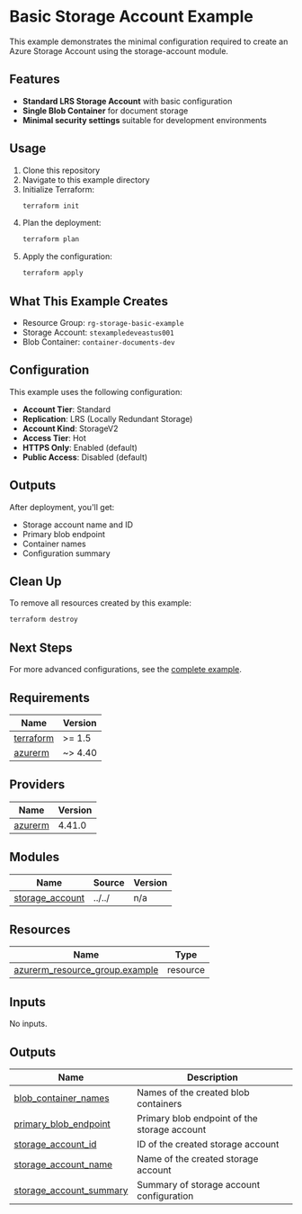 # Basic Storage Account Example

This example demonstrates the minimal configuration required to create an Azure Storage Account using the storage-account module.

## Features

- **Standard LRS Storage Account** with basic configuration
- **Single Blob Container** for document storage
- **Minimal security settings** suitable for development environments

## Usage

1. Clone this repository
2. Navigate to this example directory
3. Initialize Terraform:
   ```bash
   terraform init
   ```
4. Plan the deployment:
   ```bash
   terraform plan
   ```
5. Apply the configuration:
   ```bash
   terraform apply
   ```

## What This Example Creates

- Resource Group: `rg-storage-basic-example`
- Storage Account: `stexampledeveastus001`
- Blob Container: `container-documents-dev`

## Configuration

This example uses the following configuration:

- **Account Tier**: Standard
- **Replication**: LRS (Locally Redundant Storage)
- **Account Kind**: StorageV2
- **Access Tier**: Hot
- **HTTPS Only**: Enabled (default)
- **Public Access**: Disabled (default)

## Outputs

After deployment, you'll get:

- Storage account name and ID
- Primary blob endpoint
- Container names
- Configuration summary

## Clean Up

To remove all resources created by this example:

```bash
terraform destroy
```

## Next Steps

For more advanced configurations, see the [complete example](../complete/).

<!-- BEGIN_TF_DOCS -->
## Requirements

| Name | Version |
|------|---------|
| <a name="requirement_terraform"></a> [terraform](#requirement\_terraform) | >= 1.5 |
| <a name="requirement_azurerm"></a> [azurerm](#requirement\_azurerm) | ~> 4.40 |

## Providers

| Name | Version |
|------|---------|
| <a name="provider_azurerm"></a> [azurerm](#provider\_azurerm) | 4.41.0 |

## Modules

| Name | Source | Version |
|------|--------|---------|
| <a name="module_storage_account"></a> [storage\_account](#module\_storage\_account) | ../../ | n/a |

## Resources

| Name | Type |
|------|------|
| [azurerm_resource_group.example](https://registry.terraform.io/providers/hashicorp/azurerm/latest/docs/resources/resource_group) | resource |

## Inputs

No inputs.

## Outputs

| Name | Description |
|------|-------------|
| <a name="output_blob_container_names"></a> [blob\_container\_names](#output\_blob\_container\_names) | Names of the created blob containers |
| <a name="output_primary_blob_endpoint"></a> [primary\_blob\_endpoint](#output\_primary\_blob\_endpoint) | Primary blob endpoint of the storage account |
| <a name="output_storage_account_id"></a> [storage\_account\_id](#output\_storage\_account\_id) | ID of the created storage account |
| <a name="output_storage_account_name"></a> [storage\_account\_name](#output\_storage\_account\_name) | Name of the created storage account |
| <a name="output_storage_account_summary"></a> [storage\_account\_summary](#output\_storage\_account\_summary) | Summary of storage account configuration |
<!-- END_TF_DOCS -->
